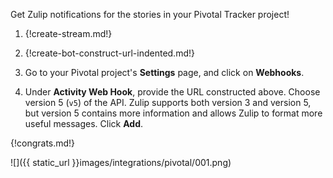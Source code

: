 Get Zulip notifications for the stories in your Pivotal Tracker project!

1. {!create-stream.md!}

1. {!create-bot-construct-url-indented.md!}

1. Go to your Pivotal project's **Settings** page, and click on **Webhooks**.

1. Under **Activity Web Hook**, provide the URL constructed above.
   Choose version 5 (`v5`) of the API. Zulip supports both version 3 and
   version 5, but version 5 contains more information and allows
   Zulip to format more useful messages. Click **Add**.

{!congrats.md!}

![]({{ static_url }}images/integrations/pivotal/001.png)
